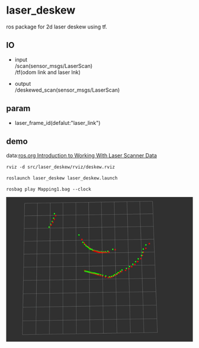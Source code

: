 # laser_deskew
ros package for 2d laser deskew using tf.

## IO

- input  
/scan(sensor_msgs/LaserScan)  
/tf(odom link and laser lnk)

- output  
/deskewed_scan(sensor_msgs/LaserScan)

## param
- laser_frame_id(defalut:"laser_link")

## demo

data:[ros.org Introduction to Working With Laser Scanner Data](http://wiki.ros.org/laser_pipeline/Tutorials/IntroductionToWorkingWithLaserScannerData)

```
rviz -d src/laser_deskew/rviz/deskew.rviz 
```

```
roslaunch laser_deskew laser_deskew.launch
```

```
rosbag play Mapping1.bag --clock
```

<img src="./images/deskew.gif" width="640px">

